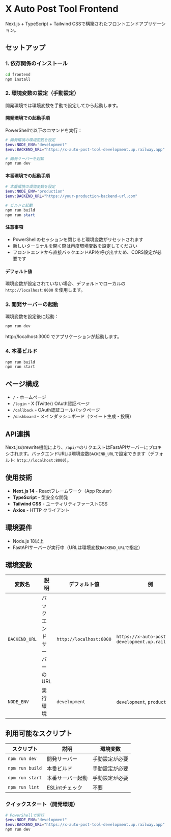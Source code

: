 # X Auto Post Tool Frontend

Next.js + TypeScript + Tailwind CSSで構築されたフロントエンドアプリケーション。

## セットアップ

### 1. 依存関係のインストール

```bash
cd frontend
npm install
```

### 2. 環境変数の設定（手動設定）

開発環境では環境変数を手動で設定してから起動します。

#### 開発環境での起動手順

PowerShellで以下のコマンドを実行：

```powershell
# 開発環境の環境変数を設定
$env:NODE_ENV="development"
$env:BACKEND_URL="https://x-auto-post-tool-development.up.railway.app"

# 開発サーバーを起動
npm run dev
```

#### 本番環境での起動手順

```powershell
# 本番環境の環境変数を設定
$env:NODE_ENV="production"
$env:BACKEND_URL="https://your-production-backend-url.com"

# ビルドと起動
npm run build
npm run start
```

#### 注意事項

- PowerShellのセッションを閉じると環境変数がリセットされます
- 新しいターミナルを開く際は再度環境変数を設定してください
- フロントエンドから直接バックエンドAPIを呼び出すため、CORS設定が必要です

#### デフォルト値

環境変数が設定されていない場合、デフォルトでローカルの `http://localhost:8000` を使用します。

### 3. 開発サーバーの起動

環境変数を設定後に起動：

```bash
npm run dev
```

http://localhost:3000 でアプリケーションが起動します。

### 4. 本番ビルド

```bash
npm run build
npm run start
```

## ページ構成

- `/` - ホームページ
- `/login` - X (Twitter) OAuth認証ページ
- `/callback` - OAuth認証コールバックページ
- `/dashboard` - メインダッシュボード（ツイート生成・投稿）

## API連携

Next.jsのrewrite機能により、`/api/*`のリクエストはFastAPIサーバーにプロキシされます。バックエンドURLは環境変数`BACKEND_URL`で設定できます（デフォルト: `http://localhost:8000`）。

## 使用技術

- **Next.js 14** - Reactフレームワーク（App Router）
- **TypeScript** - 型安全な開発
- **Tailwind CSS** - ユーティリティファーストCSS
- **Axios** - HTTP クライアント

## 環境要件

- Node.js 18以上
- FastAPIサーバーが実行中（URLは環境変数`BACKEND_URL`で指定）

## 環境変数

| 変数名 | 説明 | デフォルト値 | 例 |
|--------|------|-------------|-----|
| `BACKEND_URL` | バックエンドサーバーのURL | `http://localhost:8000` | `https://x-auto-post-tool-development.up.railway.app` |
| `NODE_ENV` | 実行環境 | `development` | `development`, `production` |

## 利用可能なスクリプト

| スクリプト | 説明 | 環境変数 |
|------------|------|----------|
| `npm run dev` | 開発サーバー | 手動設定が必要 |
| `npm run build` | 本番ビルド | 手動設定が必要 |
| `npm run start` | 本番サーバー起動 | 手動設定が必要 |
| `npm run lint` | ESLintチェック | 不要 |

### クイックスタート（開発環境）

```powershell
# PowerShellで実行
$env:NODE_ENV="development"
$env:BACKEND_URL="https://x-auto-post-tool-development.up.railway.app"
npm run dev
``` 